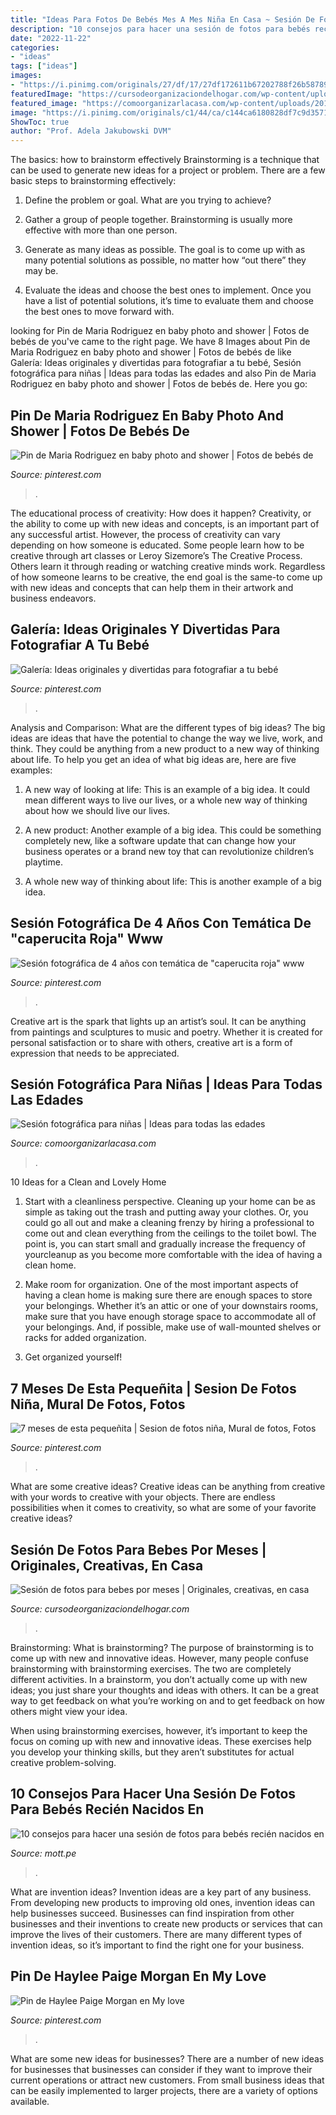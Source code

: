 ```yaml
---
title: "Ideas Para Fotos De Bebés Mes A Mes Niña En Casa ~ Sesión De Fotos Para Bebes Por Meses"
description: "10 consejos para hacer una sesión de fotos para bebés recién nacidos en"
date: "2022-11-22"
categories:
- "ideas"
tags: ["ideas"]
images:
- "https://i.pinimg.com/originals/27/df/17/27df172611b67202788f26b58789d1df.jpg"
featuredImage: "https://cursodeorganizaciondelhogar.com/wp-content/uploads/2017/08/ideas-para-la-fotografía-que-enmarca-los-primeros-doce-meses-del-bebe-5.jpg"
featured_image: "https://comoorganizarlacasa.com/wp-content/uploads/2018/06/sesion-fotografica-para-nina-recien-nacida.jpg"
image: "https://i.pinimg.com/originals/c1/44/ca/c144ca6180828df7c9d357116c64128a.jpg"
ShowToc: true
author: "Prof. Adela Jakubowski DVM"
---
```



The basics: how to brainstorm effectively
Brainstorming is a technique that can be used to generate new ideas for a project or problem. There are a few basic steps to brainstorming effectively:
1. Define the problem or goal. What are you trying to achieve?

2. Gather a group of people together. Brainstorming is usually more effective with more than one person.

3. Generate as many ideas as possible. The goal is to come up with as many potential solutions as possible, no matter how “out there” they may be.

4. Evaluate the ideas and choose the best ones to implement. Once you have a list of potential solutions, it’s time to evaluate them and choose the best ones to move forward with.

	

		
looking for Pin de Maria Rodriguez en baby photo and shower | Fotos de bebés de you've came to the right page. We have 8 Images about Pin de Maria Rodriguez en baby photo and shower | Fotos de bebés de like Galería: Ideas originales y divertidas para fotografiar a tu bebé, Sesión fotográfica para niñas | Ideas para todas las edades and also Pin de Maria Rodriguez en baby photo and shower | Fotos de bebés de. Here you go:
		
    
## Pin De Maria Rodriguez En Baby Photo And Shower | Fotos De Bebés De

<img loading=lazy src="https://i.pinimg.com/originals/c1/44/ca/c144ca6180828df7c9d357116c64128a.jpg" onerror="this.onerror=null;this.src='https://tse2.mm.bing.net/th?id=OIP.7cJvgabvpJf7lE_c2onU6wHaEK&amp;pid=15.1';" alt="Pin de Maria Rodriguez en baby photo and shower | Fotos de bebés de">

_Source: pinterest.com_

>. 

	

The educational process of creativity: How does it happen?
Creativity, or the ability to come up with new ideas and concepts, is an important part of any successful artist. However, the process of creativity can vary depending on how someone is educated. Some people learn how to be creative through art classes or Leroy Sizemore’s The Creative Process. Others learn it through reading or watching creative minds work. Regardless of how someone learns to be creative, the end goal is the same-to come up with new ideas and concepts that can help them in their artwork and business endeavors.

    
## Galería: Ideas Originales Y Divertidas Para Fotografiar A Tu Bebé

<img loading=lazy src="https://i.pinimg.com/736x/61/d0/da/61d0daf52210b50a3d2a32f21b750892.jpg" onerror="this.onerror=null;this.src='https://tse4.mm.bing.net/th?id=OIP.4_CU7S1obP9ERJ0MgSmEBgHaEy&amp;pid=15.1';" alt="Galería: Ideas originales y divertidas para fotografiar a tu bebé">

_Source: pinterest.com_

>. 

	

Analysis and Comparison: What are the different types of big ideas?
The big ideas are ideas that have the potential to change the way we live, work, and think. They could be anything from a new product to a new way of thinking about life. To help you get an idea of what big ideas are, here are five examples:
1. A new way of looking at life: This is an example of a big idea. It could mean different ways to live our lives, or a whole new way of thinking about how we should live our lives.

2. A new product: Another example of a big idea. This could be something completely new, like a software update that can change how your business operates or a brand new toy that can revolutionize children’s playtime.

3. A whole new way of thinking about life: This is another example of a big idea.

    
## Sesión Fotográfica De 4 Años Con Temática De &quot;caperucita Roja&quot; Www

<img loading=lazy src="https://i.pinimg.com/originals/58/dd/08/58dd08e829fc38bb4f624c697e5c2875.jpg" onerror="this.onerror=null;this.src='https://tse1.mm.bing.net/th?id=OIP.sY7PHZHA4AVj-hoSF3gZ-QHaE8&amp;pid=15.1';" alt="Sesión fotográfica de 4 años con temática de &quot;caperucita roja&quot; www">

_Source: pinterest.com_

>. 

	

Creative art is the spark that lights up an artist’s soul. It can be anything from paintings and sculptures to music and poetry. Whether it is created for personal satisfaction or to share with others, creative art is a form of expression that needs to be appreciated.

    
## Sesión Fotográfica Para Niñas | Ideas Para Todas Las Edades

<img loading=lazy src="https://comoorganizarlacasa.com/wp-content/uploads/2018/06/sesion-fotografica-para-nina-recien-nacida.jpg" onerror="this.onerror=null;this.src='https://tse4.mm.bing.net/th?id=OIP.G08toFJAQX_O-zzmlnJx2gHaLH&amp;pid=15.1';" alt="Sesión fotográfica para niñas | Ideas para todas las edades">

_Source: comoorganizarlacasa.com_

>. 

	

10 Ideas for a Clean and Lovely Home
1. Start with a cleanliness perspective. Cleaning up your home can be as simple as taking out the trash and putting away your clothes. Or, you could go all out and make a cleaning frenzy by hiring a professional to come out and clean everything from the ceilings to the toilet bowl. The point is, you can start small and gradually increase the frequency of yourcleanup as you become more comfortable with the idea of having a clean home.
2. Make room for organization. One of the most important aspects of having a clean home is making sure there are enough spaces to store your belongings. Whether it’s an attic or one of your downstairs rooms, make sure that you have enough storage space to accommodate all of your belongings. And, if possible, make use of wall-mounted shelves or racks for added organization.

3. Get organized yourself!

    
## 7 Meses De Esta Pequeñita | Sesion De Fotos Niña, Mural De Fotos, Fotos

<img loading=lazy src="https://i.pinimg.com/originals/27/df/17/27df172611b67202788f26b58789d1df.jpg" onerror="this.onerror=null;this.src='https://tse3.mm.bing.net/th?id=OIP._Bl_YcoYmnybHqEJrPEPjwHaJb&amp;pid=15.1';" alt="7 meses de esta pequeñita | Sesion de fotos niña, Mural de fotos, Fotos">

_Source: pinterest.com_

>. 

	

What are some creative ideas?
Creative ideas can be anything from creative with your words to creative with your objects. There are endless possibilities when it comes to creativity, so what are some of your favorite creative ideas?

    
## Sesión De Fotos Para Bebes Por Meses | Originales, Creativas, En Casa

<img loading=lazy src="https://cursodeorganizaciondelhogar.com/wp-content/uploads/2017/08/ideas-para-la-fotografía-que-enmarca-los-primeros-doce-meses-del-bebe-5.jpg" onerror="this.onerror=null;this.src='https://tse4.mm.bing.net/th?id=OIP.nyogOynE5zLEusxaQHts3AHaJD&amp;pid=15.1';" alt="Sesión de fotos para bebes por meses | Originales, creativas, en casa">

_Source: cursodeorganizaciondelhogar.com_

>. 

	

Brainstorming: What is brainstorming?
The purpose of brainstorming is to come up with new and innovative ideas. However, many people confuse brainstorming with brainstorming exercises. The two are completely different activities.
In a brainstorm, you don’t actually come up with new ideas; you just share your thoughts and ideas with others. It can be a great way to get feedback on what you’re working on and to get feedback on how others might view your idea.

When using brainstorming exercises, however, it’s important to keep the focus on coming up with new and innovative ideas. These exercises help you develop your thinking skills, but they aren’t substitutes for actual creative problem-solving.

    
## 10 Consejos Para Hacer Una Sesión De Fotos Para Bebés Recién Nacidos En

<img loading=lazy src="https://mott.pe/noticias/wp-content/uploads/2019/03/define-el-estilo-para-las-fotos-new-born-en-casa.jpg" onerror="this.onerror=null;this.src='https://tse1.mm.bing.net/th?id=OIP.pgUCjPdJ1A1Fbsf1YLVLtwHaET&amp;pid=15.1';" alt="10 consejos para hacer una sesión de fotos para bebés recién nacidos en">

_Source: mott.pe_

>. 

	

What are invention ideas?
Invention ideas are a key part of any business. From developing new products to improving old ones, invention ideas can help businesses succeed. Businesses can find inspiration from other businesses and their inventions to create new products or services that can improve the lives of their customers. There are many different types of invention ideas, so it’s important to find the right one for your business.

    
## Pin De Haylee Paige Morgan En My Love

<img loading=lazy src="https://i.pinimg.com/originals/68/d1/a0/68d1a02717663a40ef914f213070ee9a.jpg" onerror="this.onerror=null;this.src='https://tse2.mm.bing.net/th?id=OIP.soHTNJKGNZCl40oQXy6PbAHaHa&amp;pid=15.1';" alt="Pin de Haylee Paige Morgan en My love">

_Source: pinterest.com_

>. 

	

What are some new ideas for businesses?
There are a number of new ideas for businesses that businesses can consider if they want to improve their current operations or attract new customers. From small business ideas that can be easily implemented to larger projects, there are a variety of options available.

